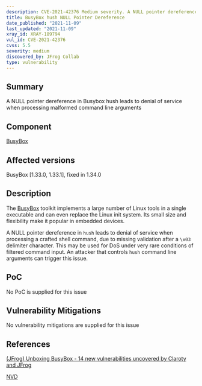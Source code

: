 ```yaml
---
description: CVE-2021-42376 Medium severity. A NULL pointer dereference in Busybox hush leads to denial of service when processing malformed command line arguments
title: BusyBox hush NULL Pointer Dereference
date_published: "2021-11-09"
last_updated: "2021-11-09"
xray_id: XRAY-189794
vul_id: CVE-2021-42376
cvss: 5.5
severity: medium
discovered_by: JFrog Collab
type: vulnerability
---
```

## Summary
A NULL pointer dereference in Busybox hush leads to denial of service when processing malformed command line arguments

## Component

[BusyBox](https://busybox.net/)

## Affected versions

BusyBox [1.33.0, 1.33.1], fixed in 1.34.0

## Description

The [BusyBox](https://busybox.net/) toolkit implements a large number of Linux tools in a single executable and can even replace the Linux init system. Its small size and flexibility make it popular in embedded devices.

A NULL pointer dereference in `hush` leads to denial of service when processing a crafted shell command, due to missing validation after a `\x03` delimiter character. This may be used for DoS under very rare conditions of filtered command input.
An attacker that controls `hush` command line arguments can trigger this issue.

## PoC

No PoC is supplied for this issue

## Vulnerability Mitigations

No vulnerability mitigations are supplied for this issue

## References

[(JFrog) Unboxing BusyBox - 14 new vulnerabilities uncovered by Claroty and JFrog ](https://jfrog.com/blog/unboxing-busybox-14-new-vulnerabilities-uncovered-by-claroty-and-jfrog/)

[NVD](https://nvd.nist.gov/vuln/detail/CVE-2021-42376)